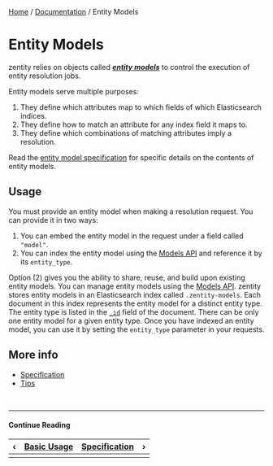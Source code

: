 [Home](/#/) / [Documentation](/#/docs) / Entity Models


# Entity Models


zentity relies on objects called ***[entity models](/#/entity-models/specification)*** to control the execution of entity resolution jobs.

Entity models serve multiple purposes:

1. They define which attributes map to which fields of which Elasticsearch indices.
2. They define how to match an attribute for any index field it maps to.
3. They define which combinations of matching attributes imply a resolution.

Read the [entity model specification](/#/entity-models/specification) for specific details on the contents of entity models.


## Usage

You must provide an entity model when making a resolution request. You can provide it in two ways:

1. You can embed the entity model in the request under a field called `"model"`.
2. You can index the entity model using the [Models API](/#/docs/rest-apis/models-api) and reference it by its `entity_type`.

Option (2) gives you the ability to share, reuse, and build upon existing entity models. You can manage entity models
using the [Models API](REST-APIs#models-api). zentity stores entity models in an Elasticsearch index called `.zentity-models`.
Each document in this index represents the entity model for a distinct entity type. The entity type is listed in the
[`_id`](https://www.elastic.co/guide/en/elasticsearch/reference/current/mapping-id-field.html) field of the document.
There can be only one entity model for a given entity type. Once you have indexed an entity model, you can use it by
setting the `entity_type` parameter in your requests.

## More info

- [Specification](/#/docs/entity-models/specification)
- [Tips](/#/docs/entity-models/tips)


&nbsp;

----

#### Continue Reading

|&#8249;|[Basic Usage](/#/docs/basic-usage)|[Specification](/#/docs/entity-models/specification)|&#8250;|
|:---|:---|---:|---:|
|    |    |    |    |